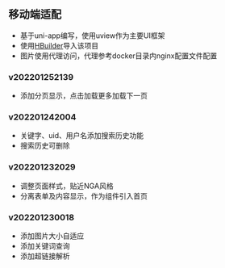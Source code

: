 ## 移动端适配
- 基于uni-app编写，使用uview作为主要UI框架
- 使用[HBuilder](https://www.dcloud.io/)导入该项目
- 图片使用代理访问，代理参考docker目录内nginx配置文件配置

### v202201252139
- 添加分页显示，点击加载更多加载下一页

### v202201242004
- 关键字、uid、用户名添加搜索历史功能
- 搜索历史可删除

### v202201232029
- 调整页面样式，贴近NGA风格
- 分离表单及内容显示，作为组件引入首页

### v202201230018
- 添加图片大小自适应
- 添加关键词查询
- 添加超链接解析
